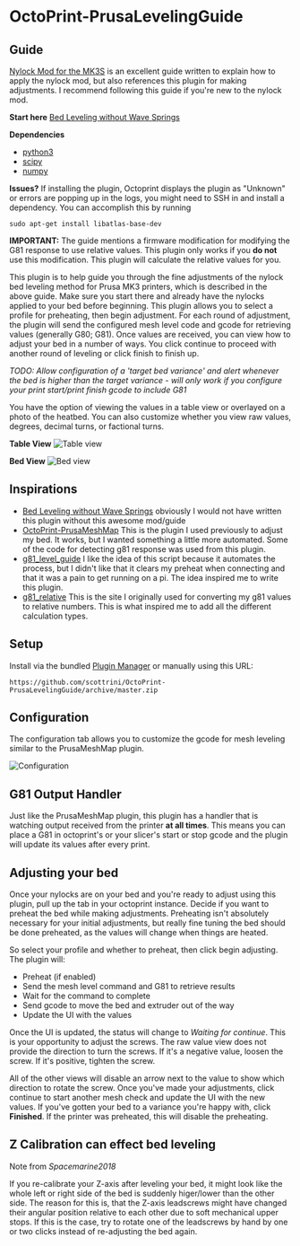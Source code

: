 # OctoPrint-PrusaLevelingGuide

## Guide

[Nylock Mod for the MK3S](https://www.rearvuemirror.com/guides/nylock-mod-for-the-mk3s) is an excellent guide written to explain how to apply the nylock mod, but also references this plugin for making adjustments.  I recommend following this guide if you're new to the nylock mod.

**Start here**
[Bed Leveling without Wave Springs](https://github.com/PrusaOwners/prusaowners/wiki/Bed_Leveling_without_Wave_Springs)

**Dependencies**
* [python3](https://www.python.org/doc/sunset-python-2/)
* [scipy](https://www.scipy.org/)
* [numpy](https://numpy.org/)

**Issues?**
If installing the plugin, Octoprint displays the plugin as "Unknown" or errors are popping up in the logs, you might need to SSH in and install a dependency.  You can accomplish this by running

`sudo apt-get install libatlas-base-dev`

**IMPORTANT:** The guide mentions a firmware modification for modifying the G81 response to use relative values.  This plugin only works if you **do not** use this modification.  This plugin will calculate the relative values for you.

This plugin is to help guide you through the fine adjustments of the nylock bed leveling method for Prusa MK3 printers, which is described in the above guide.  Make sure you start there and already have the nylocks applied to your bed before beginning.  This plugin allows you to select a profile for preheating, then begin adjustment.  For each round of adjustment, the plugin will send the configured mesh level code and gcode for retrieving values (generally G80; G81).  Once values are received, you can view how to adjust your bed in a number of ways.  You click continue to proceed with another round of leveling or click finish to finish up.

*TODO: Allow configuration of a 'target bed variance' and alert whenever the bed is higher than the target variance - will only work if you configure your print start/print finish gcode to include G81*

You have the option of viewing the values in a table view or overlayed on a photo of the heatbed.  You can also customize whether you view raw values, degrees, decimal turns, or factional turns.

**Table View**
![Table view](table.png)


**Bed View**
![Bed view](bed.png)

## Inspirations

- [Bed Leveling without Wave Springs](https://github.com/PrusaOwners/prusaowners/wiki/Bed_Leveling_without_Wave_Springs) obviously I would not have written this plugin without this awesome mod/guide
- [OctoPrint-PrusaMeshMap](https://github.com/PrusaOwners/OctoPrint-PrusaMeshMap) This is the plugin I used previously to adjust my bed.  It works, but I wanted something a little more automated.  Some of the code for detecting g81 response was used from this plugin.
- [g81_level_guide](https://gitlab.com/gnat.org/g81_level_guide) I like the idea of this script because it automates the process, but I didn't like that it clears my preheat when connecting and that it was a pain to get running on a pi.  The idea inspired me to write this plugin.
- [g81_relative](https://github.com/pcboy/g81_relative) This is the site I originally used for converting my g81 values to relative numbers.  This is what inspired me to add all the different calculation types.

## Setup

Install via the bundled [Plugin Manager](https://github.com/foosel/OctoPrint/wiki/Plugin:-Plugin-Manager)
or manually using this URL:

    https://github.com/scottrini/OctoPrint-PrusaLevelingGuide/archive/master.zip


## Configuration

The configuration tab allows you to customize the gcode for mesh leveling similar to the PrusaMeshMap plugin.

![Configuration](settings.png)

## G81 Output Handler

Just like the PrusaMeshMap plugin, this plugin has a handler that is watching output received from the printer **at all times**. This means you can place a G81 in octoprint's or your slicer's start or stop gcode and the plugin will update its values after every print.

## Adjusting your bed

Once your nylocks are on your bed and you're ready to adjust using this plugin, pull up the tab in your octoprint instance.  Decide if you want to preheat the bed while making adjustments.  Preheating isn't absolutely necessary for your initial adjustments, but really fine tuning the bed should be done preheated, as the values will change when things are heated.

So select your profile and whether to preheat, then click begin adjusting.  The plugin will:
- Preheat (if enabled)
- Send the mesh level command and G81 to retrieve results
- Wait for the command to complete
- Send gcode to move the bed and extruder out of the way
- Update the UI with the values

Once the UI is updated, the status will change to *Waiting for continue*.  This is your opportunity to adjust the screws.  The raw value view does not provide the direction to turn the screws.  If it's a negative value, loosen the screw.  If it's positive, tighten the screw.

All of the other views will disable an arrow next to the value to show which direction to rotate the screw.  Once you've made your adjustments, click continue to start another mesh check and update the UI with the new values.  If you've gotten your bed to a variance you're happy with, click **Finished**.  If the printer was preheated, this will disable the preheating.

## Z Calibration can effect bed leveling

Note from *Spacemarine2018*

If you re-calibrate your Z-axis after leveling your bed, it might look like the whole left or right side of the bed is suddenly higer/lower than the other side. The reason for this is, that the Z-axis leadscrews might have changed their angular position relative to each other due to soft mechanical upper stops. If this is the case, try to rotate one of the leadscrews by hand by one or two clicks instead of re-adjusting the bed again.
